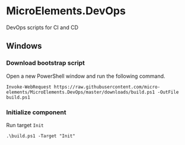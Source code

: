 # MicroElements.DevOps
DevOps scripts for CI and CD

## Windows
### Download bootstrap script
Open a new PowerShell window and run the following command.
```
Invoke-WebRequest https://raw.githubusercontent.com/micro-elements/MicroElements.DevOps/master/downloads/build.ps1 -OutFile build.ps1
```

### Initialize component
Run target `Init`
```
.\build.ps1 -Target "Init"
```
